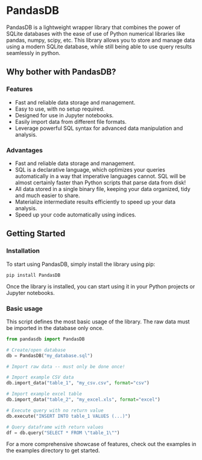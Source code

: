 # PandasDB

PandasDB is a lightweight wrapper library that combines the power of SQLite databases with the ease of use of Python numerical libraries like pandas, numpy, scipy, etc. This library allows you to store and manage data using a modern SQLite database, while still being able to use query results seamlessly in python.

## Why bother with PandasDB?

### Features
- Fast and reliable data storage and management.
- Easy to use, with no setup required.
- Designed for use in Jupyter notebooks.
- Easily import data from different file formats.
- Leverage powerful SQL syntax for advanced data manipulation and analysis.

### Advantages
- Fast and reliable data storage and management.
- SQL is a declarative language, which optimizes your queries automatically in a way that imperative languages cannot. SQL will be almost certainly faster than Python scripts that parse data from disk!
- All data stored in a single binary file, keeping your data organized, tidy and much easier to share.
- Materialize intermediate results efficiently to speed up your data analysis.
- Speed up your code automatically using indices.

## Getting Started

### Installation

To start using PandasDB, simply install the library using pip:

```
pip install PandasDB
```

Once the library is installed, you can start using it in your Python projects or Jupyter notebooks.

### Basic usage
This script defines the most basic usage of the library. The raw data must be imported in the database only once.
```py
from pandasdb import PandasDB

# Create/open database
db = PandasDB("my_database.sql")

# Import raw data -- must only be done once!

# Import example CSV data
db.import_data("table_1", "my_csv.csv", format="csv")

# Import example excel table
db.import_data("table_2", "my_excel.xls", format="excel")

# Execute query with no return value
db.execute("INSERT INTO table_1 VALUES (...)")

# Query dataframe with return values
df = db.query("SELECT * FROM \"table_1\"")
```

For a more comprehensive showcase of features, check out the examples in the examples directory to get started.